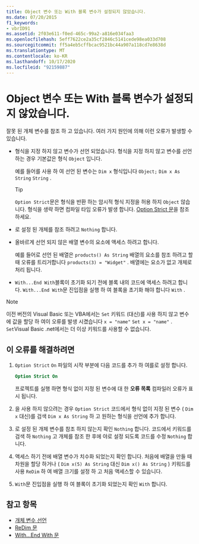 ```yaml
---
title: Object 변수 또는 With 블록 변수가 설정되지 않았습니다.
ms.date: 07/20/2015
f1_keywords:
- vbrID91
ms.assetid: 2f03e611-f0ed-465c-99a2-a816e034faa3
ms.openlocfilehash: 5eff7622ce2a35cf2846c5141cede98ea033d708
ms.sourcegitcommit: ff5a4eb5cffbcac9521bc44a907a118cd7e8638d
ms.translationtype: MT
ms.contentlocale: ko-KR
ms.lasthandoff: 10/17/2020
ms.locfileid: "92159887"
---
```

# <a name="object-variable-or-with-block-variable-not-set"></a>Object 변수 또는 With 블록 변수가 설정되지 않았습니다.

잘못 된 개체 변수를 참조 하 고 있습니다. 여러 가지 원인에 의해 이런 오류가 발생할 수 있습니다.

- 형식을 지정 하지 않고 변수가 선언 되었습니다. 형식을 지정 하지 않고 변수를 선언 하는 경우 기본값은 형식 `Object` 입니다.

    예를 들어를 사용 하 여 선언 된 변수는 `Dim x` 형식입니다 `Object;` `Dim x As String` `String` .

    > [!TIP]
    > `Option Strict`문은 형식을 반환 하는 암시적 형식 지정을 허용 하지 `Object` 않습니다. 형식을 생략 하면 컴파일 타임 오류가 발생 합니다. [Option Strict 문](../statements/option-strict-statement.md)을 참조하세요.

- 로 설정 된 개체를 참조 하려고 `Nothing` 합니다.

- 올바르게 선언 되지 않은 배열 변수의 요소에 액세스 하려고 합니다.

    예를 들어로 선언 된 배열은 `products() As String` 배열의 요소를 참조 하려고 할 때 오류를 트리거합니다 `products(3) = "Widget"` . 배열에는 요소가 없고 개체로 처리 됩니다.

- `With...End With`블록이 초기화 되기 전에 블록 내의 코드에 액세스 하려고 합니다.   `With...End With`문 진입점을 실행 하 여 블록을 초기화 해야 합니다 `With` .

> [!NOTE]
> 이전 버전의 Visual Basic 또는 VBA에서는 `Set` 키워드 (대신)를 사용 하지 않고 변수에 값을 할당 하 여이 오류를 발생 시켰습니다 `x = "name"` `Set x = "name"` . `Set`Visual Basic .net에서는 더 이상 키워드를 사용할 수 없습니다.

## <a name="to-correct-this-error"></a>이 오류를 해결하려면

1. `Option Strict` `On` 파일의 시작 부분에 다음 코드를 추가 하 여를로 설정 합니다.

    ```vb
    Option Strict On
    ```

    프로젝트를 실행 하면 형식 없이 지정 된 변수에 대 한 **오류 목록** 컴파일러 오류가 표시 됩니다.

2. 을 사용 하지 않으려는 경우 `Option Strict` 코드에서 형식 없이 지정 된 변수 ( `Dim x` 대신)를 검색 `Dim x As String` 하 고 원하는 형식을 선언에 추가 합니다.

3. 로 설정 된 개체 변수를 참조 하지 않는지 확인 `Nothing` 합니다.  코드에서 키워드를 검색 하 `Nothing` 고 개체를 참조 한 후에 야로 설정 되도록 코드를 수정 `Nothing` 합니다.

4. 액세스 하기 전에 배열 변수가 치수화 되었는지 확인 합니다. 처음에 배열을 만들 때 차원을 할당 하거나 ( `Dim x(5) As String` 대신 `Dim x() As String` ) 키워드를 사용 `ReDim` 하 여 배열 크기를 설정 하 고 처음 액세스할 수 있습니다.

5. `With`문 진입점을 실행 하 여 블록이 초기화 되었는지 확인 `With` 합니다.

## <a name="see-also"></a>참고 항목

- [개체 변수 선언](../../programming-guide/language-features/variables/object-variable-declaration.md)
- [ReDim 문](../statements/redim-statement.md)
- [With...End With 문](../statements/with-end-with-statement.md)
